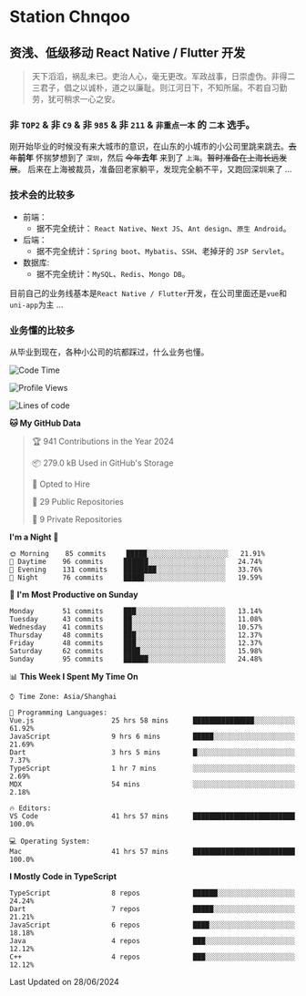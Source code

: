 # Station Chnqoo

## 资浅、低级移动 React Native / Flutter 开发

> 天下滔滔，祸乱未已。吏治人心，毫无更改。军政战事，日崇虚伪。非得二三君子，倡之以诚朴，道之以廉耻。则江河日下，不知所届。不若自习勤劳，犹可稍求一心之安。

### 非 `TOP2` & 非 `C9` & 非 `985` & 非 `211` & `非重点一本` 的 `二本` 选手。

刚开始毕业的时候没有来大城市的意识，在山东的小城市的小公司里跳来跳去。~~去年~~**前年** 怀揣梦想到了 `深圳`，然后 ~~今年~~**去年** 来到了 `上海`。~~暂时准备在上海长远发展~~。
后来在上海被裁员，准备回老家躺平，发现完全躺不平，又跑回深圳来了 ...

### 技术会的比较多

- 前端：
  - 据不完全统计： `React Native`、`Next JS`、`Ant design`、`原生 Android`。
- 后端：
  - 据不完全统计：`Spring boot`、`Mybatis`、`SSH`、老掉牙的 `JSP Servlet`。
- 数据库:
  - 据不完全统计：`MySQL`、`Redis`、`Mongo DB`。

目前自己的业务线基本是`React Native / Flutter`开发，在公司里面还是`vue`和`uni-app`为主 ...

### 业务懂的比较多

从毕业到现在，各种小公司的坑都踩过，什么业务也懂。

<!--START_SECTION:waka-->
![Code Time](http://img.shields.io/badge/Code%20Time-5%2C438%20hrs%2034%20mins-blue)

![Profile Views](http://img.shields.io/badge/Profile%20Views-10-blue)

![Lines of code](https://img.shields.io/badge/From%20Hello%20World%20I%27ve%20Written-265%20Thousand%20lines%20of%20code-blue)

**🐱 My GitHub Data** 

> 🏆 941 Contributions in the Year 2024
 > 
> 📦 279.0 kB Used in GitHub's Storage 
 > 
> 💼 Opted to Hire
 > 
> 📜 29 Public Repositories 
 > 
> 🔑 9 Private Repositories  
 > 
**I'm a Night 🦉** 

```text
🌞 Morning    85 commits     █████░░░░░░░░░░░░░░░░░░░░   21.91% 
🌆 Daytime    96 commits     ██████░░░░░░░░░░░░░░░░░░░   24.74% 
🌃 Evening    131 commits    ████████░░░░░░░░░░░░░░░░░   33.76% 
🌙 Night      76 commits     █████░░░░░░░░░░░░░░░░░░░░   19.59%

```
📅 **I'm Most Productive on Sunday** 

```text
Monday       51 commits     ███░░░░░░░░░░░░░░░░░░░░░░   13.14% 
Tuesday      43 commits     ██░░░░░░░░░░░░░░░░░░░░░░░   11.08% 
Wednesday    41 commits     ██░░░░░░░░░░░░░░░░░░░░░░░   10.57% 
Thursday     48 commits     ███░░░░░░░░░░░░░░░░░░░░░░   12.37% 
Friday       48 commits     ███░░░░░░░░░░░░░░░░░░░░░░   12.37% 
Saturday     62 commits     ████░░░░░░░░░░░░░░░░░░░░░   15.98% 
Sunday       95 commits     ██████░░░░░░░░░░░░░░░░░░░   24.48%

```


📊 **This Week I Spent My Time On** 

```text
⌚︎ Time Zone: Asia/Shanghai

💬 Programming Languages: 
Vue.js                   25 hrs 58 mins      ███████████████░░░░░░░░░░   61.92% 
JavaScript               9 hrs 6 mins        █████░░░░░░░░░░░░░░░░░░░░   21.69% 
Dart                     3 hrs 5 mins        █░░░░░░░░░░░░░░░░░░░░░░░░   7.37% 
TypeScript               1 hr 7 mins         ░░░░░░░░░░░░░░░░░░░░░░░░░   2.69% 
MDX                      54 mins             ░░░░░░░░░░░░░░░░░░░░░░░░░   2.18%

🔥 Editors: 
VS Code                  41 hrs 57 mins      █████████████████████████   100.0%

💻 Operating System: 
Mac                      41 hrs 57 mins      █████████████████████████   100.0%

```

**I Mostly Code in TypeScript** 

```text
TypeScript               8 repos             ██████░░░░░░░░░░░░░░░░░░░   24.24% 
Dart                     7 repos             █████░░░░░░░░░░░░░░░░░░░░   21.21% 
JavaScript               6 repos             ████░░░░░░░░░░░░░░░░░░░░░   18.18% 
Java                     4 repos             ███░░░░░░░░░░░░░░░░░░░░░░   12.12% 
C++                      4 repos             ███░░░░░░░░░░░░░░░░░░░░░░   12.12%

```



 Last Updated on 28/06/2024
<!--END_SECTION:waka-->

<!---
ChenqiaoStation/ChenqiaoStation is a ✨ special ✨ repository because its `README.md` (this file) appears on your GitHub profile.
You can click the Preview link to take a look at your changes.
--->
